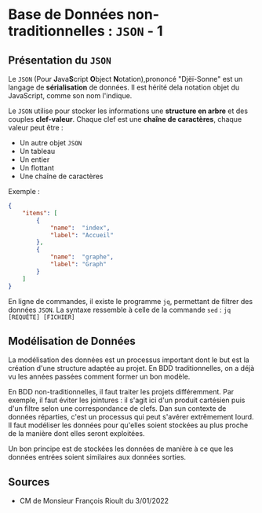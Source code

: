 # Base de Données non-traditionnelles : `JSON` - 1

## Présentation du `JSON`

<!-- cspell:disable-next-line -- Pour l'explication du nom JSON -->
Le `JSON` (Pour **J**ava**S**cript **O**bject **N**otation),prononcé "Djèï-Sonne" est un langage de __sérialisation__ de données. Il est hérité dela notation objet du JavaScript, comme son nom l'indique.

Le `JSON` utilise pour stocker les informations une __structure en arbre__ et des couples __clef-valeur__. Chaque clef est une __chaîne de caractères__, chaque valeur peut être :

- Un autre objet `JSON`
- Un tableau
- Un entier
- Un flottant
- Une chaîne de caractères

Exemple :

```json
{
    "items": [
        {
            "name":  "index",
            "label": "Accueil"
        },
        {
            "name":  "graphe",
            "label": "Graph"
        }
    ]
}
```

En ligne de commandes, il existe le programme `jq`, permettant de filtrer des données `JSON`. La syntaxe ressemble à celle de la commande `sed` : ``jq [REQUÊTE] [FICHIER]``

## Modélisation de Données

La modélisation des données est un processus important dont le but est la création d'une structure adaptée au projet. En BDD traditionnelles, on a déjà vu les années passées comment former un bon modèle.

En BDD non-traditionnelles, il faut traiter les projets différemment. Par exemple, il faut éviter les jointures : il s'agit ici d'un produit cartésien puis d'un filtre selon une correspondance de clefs. Dan sun contexte de données réparties, c'est un processus qui peut s'avérer extrêmement lourd. Il faut modéliser les données pour qu'elles soient stockées au plus proche de la manière dont elles seront exploitées.

Un bon principe est de stockées les données de manière à ce que les données entrées soient similaires aux données sorties.

## Sources

- CM de Monsieur François Rioult du 3/01/2022
